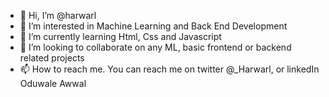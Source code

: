 - 👋 Hi, I’m @harwarl
- 👀 I’m interested in Machine Learning and Back End Development
- 🌱 I’m currently learning Html, Css and Javascript
- 💞️ I’m looking to collaborate on any ML, basic frontend or backend related projects
- 📫 How to reach me. You can reach me on twitter @_Harwarl, or linkedIn Oduwale Awwal

<!---
harwarl/harwarl is a ✨ special ✨ repository because its `README.md` (this file) appears on your GitHub profile.
You can click the Preview link to take a look at your changes.
--->
